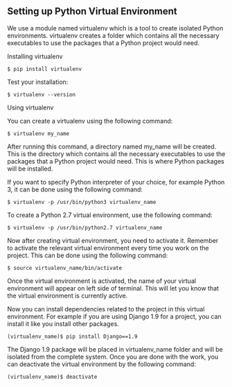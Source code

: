 ## Setting up Python Virtual Environment

We use a module named virtualenv which is a tool to create isolated Python environments. virtualenv creates a folder which contains all the necessary executables to use the packages that a Python project would need.

Installing virtualenv
```
$ pip install virtualenv
```

Test your installation:
```
$ virtualenv --version
```

Using virtualenv

You can create a virtualenv using the following command:
```
$ virtualenv my_name
```
After running this command, a directory named my_name will be created. This is the directory which contains all the necessary executables to use the packages that a Python project would need. This is where Python packages will be installed.

If you want to specify Python interpreter of your choice, for example Python 3, it can be done using the following command:
```
$ virtualenv -p /usr/bin/python3 virtualenv_name
```

To create a Python 2.7 virtual environment, use the following command:
```
$ virtualenv -p /usr/bin/python2.7 virtualenv_name
```

Now after creating virtual environment, you need to activate it. Remember to activate the relevant virtual environment every time you work on the project. This can be done using the following command:
```
$ source virtualenv_name/bin/activate
```

Once the virtual environment is activated, the name of your virtual environment will appear on left side of terminal. This will let you know that the virtual environment is currently active.

Now you can install dependencies related to the project in this virtual environment. For example if you are using Django 1.9 for a project, you can install it like you install other packages.

```
(virtualenv_name)$ pip install Django==1.9
```

The Django 1.9 package will be placed in virtualenv_name folder and will be isolated from the complete system.
Once you are done with the work, you can deactivate the virtual environment by the following command:

```
(virtualenv_name)$ deactivate
```
